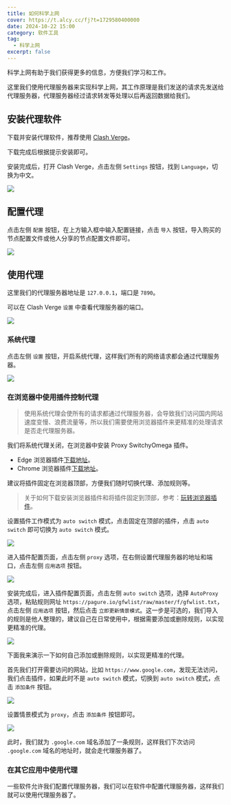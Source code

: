```yaml
---
title: 如何科学上网
cover: https://t.alcy.cc/fj?t=1729580400000
date: 2024-10-22 15:00
category: 软件工具
tag: 
  - 科学上网
excerpt: false
---
```


科学上网有助于我们获得更多的信息，方便我们学习和工作。

这里我们使用代理服务器来实现科学上网，其工作原理是我们发送的请求先发送给代理服务器，代理服务器经过请求转发等处理以后再返回数据给我们。

## 安装代理软件

下载并安装代理软件，推荐使用 [Clash Verge](https://clashverge.net/)。

下载完成后根据提示安装即可。

安装完成后，打开 Clash Verge，点击左侧 `Settings` 按钮，找到 `Language`，切换为中文。

![](https://happier-blog-picture.oss-cn-qingdao.aliyuncs.com/SoftwareTool/%E5%A6%82%E4%BD%95%E7%A7%91%E5%AD%A6%E4%B8%8A%E7%BD%9101.jpg)

## 配置代理

点击左侧 `配置` 按钮，在上方输入框中输入配置链接，点击 `导入` 按钮，导入购买的节点配置文件或他人分享的节点配置文件即可。

![](https://happier-blog-picture.oss-cn-qingdao.aliyuncs.com/SoftwareTool/%E5%A6%82%E4%BD%95%E7%A7%91%E5%AD%A6%E4%B8%8A%E7%BD%9102.jpg)

## 使用代理

这里我们的代理服务器地址是 `127.0.0.1`，端口是 `7890`。

可以在 Clash Verge `设置` 中查看代理服务器的端口。

![](https://happier-blog-picture.oss-cn-qingdao.aliyuncs.com/SoftwareTool/%E5%A6%82%E4%BD%95%E7%A7%91%E5%AD%A6%E4%B8%8A%E7%BD%9103.jpg)

### 系统代理

点击左侧 `设置` 按钮，开启系统代理，这样我们所有的网络请求都会通过代理服务器。

![](https://happier-blog-picture.oss-cn-qingdao.aliyuncs.com/SoftwareTool/%E5%A6%82%E4%BD%95%E7%A7%91%E5%AD%A6%E4%B8%8A%E7%BD%9104.jpg)

### 在浏览器中使用插件控制代理

> 使用系统代理会使所有的请求都通过代理服务器，会导致我们访问国内网站速度变慢、浪费流量等，所以我们需要使用浏览器插件来更精准的处理请求是否走代理服务器。

我们将系统代理关闭，在浏览器中安装 Proxy SwitchyOmega 插件。

+ Edge 浏览器插件[下载地址](https://microsoftedge.microsoft.com/addons/detail/proxy-switchyomega/fdbloeknjpnloaggplaobopplkdhnikc?hl=zh-CN)。
+ Chrome 浏览器插件[下载地址](https://chrome.google.com/webstore/detail/proxy-switchyomega/padekgcemlokbadohgkifijomclgjgif)。

建议将插件固定在浏览器顶部，方便我们随时切换代理、添加规则等。

> 关于如何下载安装浏览器插件和将插件固定到顶部，参考：[玩转浏览器插件](./玩转浏览器插件.md)。

设置插件工作模式为 `auto switch` 模式，点击固定在顶部的插件，点击 `auto switch` 即可切换为 `auto switch` 模式。

![](https://happier-blog-picture.oss-cn-qingdao.aliyuncs.com/SoftwareTool/%E5%A6%82%E4%BD%95%E7%A7%91%E5%AD%A6%E4%B8%8A%E7%BD%9105.jpg)

进入插件配置页面，点击左侧 `proxy` 选项，在右侧设置代理服务器的地址和端口，点击左侧 `应用选项` 按钮。

![](https://happier-blog-picture.oss-cn-qingdao.aliyuncs.com/SoftwareTool/%E5%A6%82%E4%BD%95%E7%A7%91%E5%AD%A6%E4%B8%8A%E7%BD%9106.jpg)

安装完成后，进入插件配置页面，点击左侧 `auto switch` 选项，选择 `AutoProxy` 选项，粘贴规则网址 `https://pagure.io/gfwlist/raw/master/f/gfwlist.txt`，点击左侧 `应用选项` 按钮，然后点击 `立即更新情景模式`。这一步是可选的，我们导入的规则是他人整理的，建议自己在日常使用中，根据需要添加或删除规则，以实现更精准的代理。

![](https://happier-blog-picture.oss-cn-qingdao.aliyuncs.com/SoftwareTool/%E5%A6%82%E4%BD%95%E7%A7%91%E5%AD%A6%E4%B8%8A%E7%BD%9107.jpg)

下面我来演示一下如何自己添加或删除规则，以实现更精准的代理。

首先我们打开需要访问的网站，比如 `https://www.google.com`，发现无法访问，我们点击插件，如果此时不是 `auto switch` 模式，切换到 `auto switch` 模式，点击 `添加条件` 按钮。

![](https://happier-blog-picture.oss-cn-qingdao.aliyuncs.com/SoftwareTool/%E5%A6%82%E4%BD%95%E7%A7%91%E5%AD%A6%E4%B8%8A%E7%BD%9108.jpg)

设置情景模式为 `proxy`，点击 `添加条件` 按钮即可。

![](https://happier-blog-picture.oss-cn-qingdao.aliyuncs.com/SoftwareTool/%E5%A6%82%E4%BD%95%E7%A7%91%E5%AD%A6%E4%B8%8A%E7%BD%9109.jpg)

此时，我们就为 `.google.com` 域名添加了一条规则，这样我们下次访问 `.google.com` 域名的地址时，就会走代理服务器了。

### 在其它应用中使用代理

一些软件允许我们配置代理服务器，我们可以在软件中配置代理服务器，这样我们就可以使用代理服务器了。